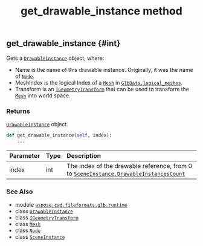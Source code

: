﻿---
title: get_drawable_instance method
second_title: Aspose.CAD for Python via .NET API References
description: 
type: docs
weight: 20
url: /python-net/aspose.cad.fileformats.glb.runtime/sceneinstance/get_drawable_instance/
is_root: false
---

## get_drawable_instance {#int}

Gets a [`DrawableInstance`](/cad/python-net/aspose.cad.fileformats.glb.runtime/drawableinstance) object, where:
- Name is the name of this drawable instance. Originally, it was the name of [`Node`](/cad/python-net/aspose.cad.fileformats.glb/node).
- MeshIndex is the logical Index of a [`Mesh`](/cad/python-net/aspose.cad.fileformats.glb/mesh) in [`GlbData.logical_meshes`](/cad/python-net/aspose.cad.fileformats.glb/glbdata#logical_meshes).
- Transform is an [`IGeometryTransform`](/cad/python-net/aspose.cad.fileformats.glb.transforms/igeometrytransform) that can be used to transform the [`Mesh`](/cad/python-net/aspose.cad.fileformats.glb/mesh) into world space.


### Returns 


[`DrawableInstance`](/cad/python-net/aspose.cad.fileformats.glb.runtime/drawableinstance) object.


```python
def get_drawable_instance(self, index):
    ...
```


| Parameter | Type | Description |
| :- | :- | :- |
| index | int | The index of the drawable reference, from 0 to [`SceneInstance.DrawableInstancesCount`](/cad/python-net/aspose.cad.fileformats.glb.runtime/sceneinstance) |



### See Also
* module [`aspose.cad.fileformats.glb.runtime`](../../)
* class [`DrawableInstance`](/cad/python-net/aspose.cad.fileformats.glb.runtime/drawableinstance)
* class [`IGeometryTransform`](/cad/python-net/aspose.cad.fileformats.glb.transforms/igeometrytransform)
* class [`Mesh`](/cad/python-net/aspose.cad.fileformats.glb/mesh)
* class [`Node`](/cad/python-net/aspose.cad.fileformats.glb/node)
* class [`SceneInstance`](/cad/python-net/aspose.cad.fileformats.glb.runtime/sceneinstance)
